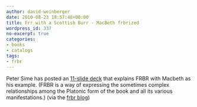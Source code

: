 ```yaml
---
author: david-weinberger
date: 2010-08-23 18:57:48+00:00
title: Frr with a Scottish Burr - MacBeth frbrized
wordpress_id: 337
no-excerpt: true
categories:
- books
- catalogs
tags:
- frbr
---
```


Peter Sime has posted an [11-slide deck](http://www.slideshare.net/DescribeNZ/frrr-brrr-scottish-play) that explains FRBR with Macbeth as his example. (FRBR is a way of expressing the sometimes complex relationships among the Platonic form of the book and all its various manifestations.) (via the [frbr blog](http://www.frbr.org/))

